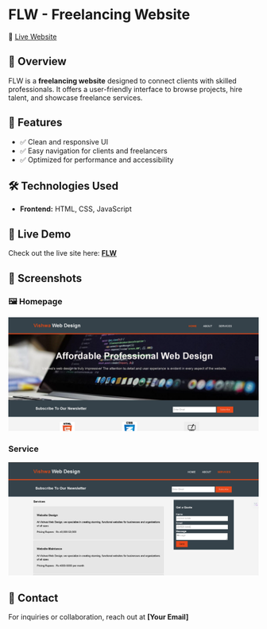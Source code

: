 # FLW - Freelancing Website  
🔗 [Live Website](https://victorvishwa.github.io/FLW/)

## 📌 Overview  
FLW is a **freelancing website** designed to connect clients with skilled professionals. It offers a user-friendly interface to browse projects, hire talent, and showcase freelance services.

## 🎯 Features  
- ✅ Clean and responsive UI  
- ✅ Easy navigation for clients and freelancers  
- ✅ Optimized for performance and accessibility  

## 🛠️ Technologies Used  
- **Frontend:** HTML, CSS, JavaScript  

## 🚀 Live Demo  
Check out the live site here: **[FLW](https://victorvishwa.github.io/FLW/)**  

## 📸 Screenshots  

### 🖼️ Homepage  
![Homepage](https://github.com/victorvishwa/FLW/blob/main/Screenshot%202025-03-22%20113345.png)

### Service 
![service](https://github.com/victorvishwa/FLW/blob/main/Screenshot%202025-03-22%20113402.png)
 



## 📩 Contact  
For inquiries or collaboration, reach out at **[Your Email]**
